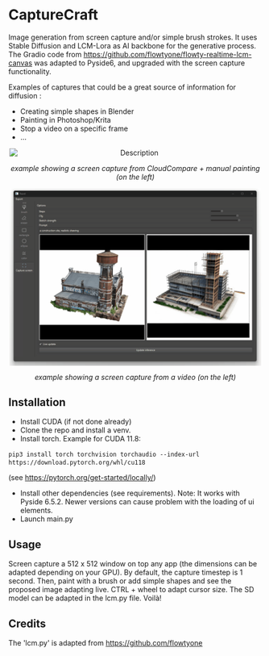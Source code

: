 # CaptureCraft
Image generation from screen capture and/or simple brush strokes. It uses Stable Diffusion and LCM-Lora as AI backbone for the generative process.
The Gradio code from <a>https://github.com/flowtyone/flowty-realtime-lcm-canvas</a> was adapted to Pyside6, and upgraded with the screen capture functionality.

Examples of captures that could be a great source of information for diffusion :
- Creating simple shapes in Blender
- Painting in Photoshop/Krita
- Stop a video on a specific frame
- ...

<div style="text-align: center;">
    <img src="paintlcm_lr3.gif" width="500" alt="Description" style="display: block; margin: 0 auto;">
    <p>
    <i style="display: block; margin-top: 5px;">example showing a screen capture from CloudCompare + manual painting (on the left)</i>
    </p>
</div>


<div style="text-align: center;">
    <img src="paintlcm_lr4.gif" width="500" alt="Description" style="display: block; margin: 0 auto;">
    <p>
    <i style="display: block; margin-top: 5px;">example showing a screen capture from a video (on the left)</i>
    </p>
</div>

## Installation
- Install CUDA (if not done already)
- Clone the repo and install a venv.
- Install torch. Example for CUDA 11.8:
```
pip3 install torch torchvision torchaudio --index-url https://download.pytorch.org/whl/cu118
```
 (see https://pytorch.org/get-started/locally/)
- Install other dependencies (see requirements). Note: It works with Pyside 6.5.2. Newer versions can cause problem with the loading of ui elements.
- Launch main.py


## Usage
Screen capture a 512 x 512 window on top any app (the dimensions can be adapted depending on your GPU). By default, the capture timestep is 1 second. Then, paint with a brush or add simple shapes and see the proposed image adapting live.
CTRL + wheel to adapt cursor size. The SD model can be adapted in the lcm.py file.
Voilà!



## Credits
The 'lcm.py' is adapted from https://github.com/flowtyone


